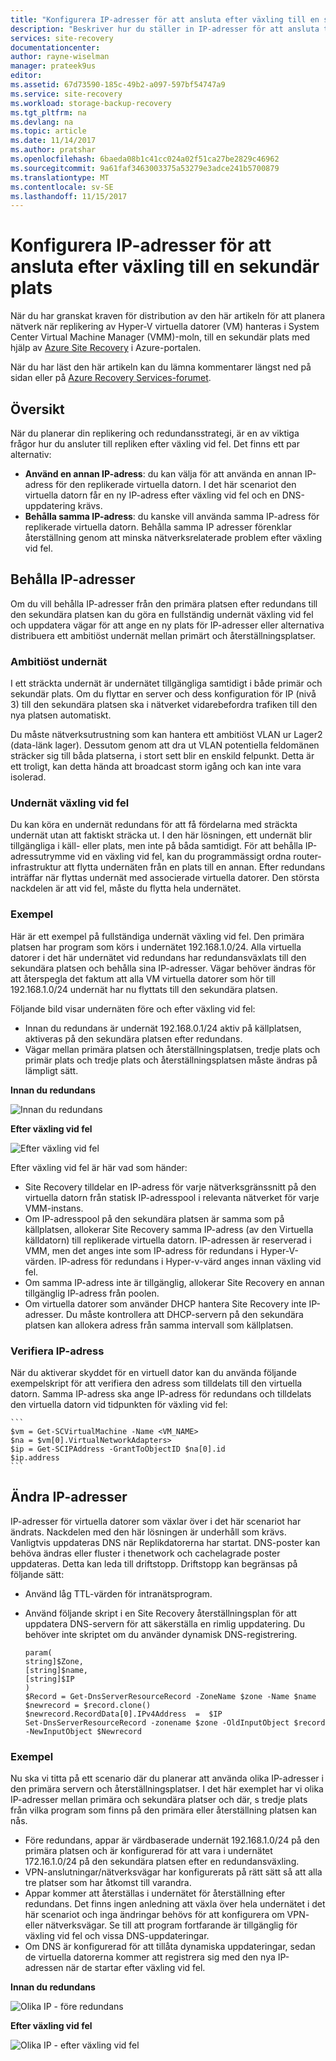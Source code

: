```yaml
---
title: "Konfigurera IP-adresser för att ansluta efter växling till en sekundär plats med Azure Site Recovery | Microsoft Docs"
description: "Beskriver hur du ställer in IP-adresser för att ansluta till virtuella datorer efter en redundansväxling till en sekundär plats med Azure Site Recovery."
services: site-recovery
documentationcenter: 
author: rayne-wiselman
manager: prateek9us
editor: 
ms.assetid: 67d73590-185c-49b2-a097-597bf54747a9
ms.service: site-recovery
ms.workload: storage-backup-recovery
ms.tgt_pltfrm: na
ms.devlang: na
ms.topic: article
ms.date: 11/14/2017
ms.author: pratshar
ms.openlocfilehash: 6baeda08b1c41cc024a02f51ca27be2829c46962
ms.sourcegitcommit: 9a61faf3463003375a53279e3adce241b5700879
ms.translationtype: MT
ms.contentlocale: sv-SE
ms.lasthandoff: 11/15/2017
---
```

# <a name="set-up-ip-addressing-to-connect-after-failover-to-a-secondary-site"></a>Konfigurera IP-adresser för att ansluta efter växling till en sekundär plats

När du har granskat kraven för distribution av den här artikeln för att planera nätverk när replikering av Hyper-V virtuella datorer (VM) hanteras i System Center Virtual Machine Manager (VMM)-moln, till en sekundär plats med hjälp av [Azure Site Recovery](site-recovery-overview.md) i Azure-portalen. 

När du har läst den här artikeln kan du lämna kommentarer längst ned på sidan eller på [Azure Recovery Services-forumet](https://social.msdn.microsoft.com/forums/azure/home?forum=hypervrecovmgr).

## <a name="overview"></a>Översikt

När du planerar din replikering och redundansstrategi, är en av viktiga frågor hur du ansluter till repliken efter växling vid fel. Det finns ett par alternativ: 

- **Använd en annan IP-adress**: du kan välja för att använda en annan IP-adress för den replikerade virtuella datorn. I det här scenariot den virtuella datorn får en ny IP-adress efter växling vid fel och en DNS-uppdatering krävs.
- **Behålla samma IP-adress**: du kanske vill använda samma IP-adress för replikerade virtuella datorn. Behålla samma IP adresser förenklar återställning genom att minska nätverksrelaterade problem efter växling vid fel. 

## <a name="retaining-ip-addresses"></a>Behålla IP-adresser

Om du vill behålla IP-adresser från den primära platsen efter redundans till den sekundära platsen kan du göra en fullständig undernät växling vid fel och uppdatera vägar för att ange en ny plats för IP-adresser eller alternativa distribuera ett ambitiöst undernät mellan primärt och återställningsplatser.

### <a name="stretched-subnet"></a>Ambitiöst undernät

I ett sträckta undernät är undernätet tillgängliga samtidigt i både primär och sekundär plats. Om du flyttar en server och dess konfiguration för IP (nivå 3) till den sekundära platsen ska i nätverket vidarebefordra trafiken till den nya platsen automatiskt. 

Du måste nätverksutrustning som kan hantera ett ambitiöst VLAN ur Lager2 (data-länk lager). Dessutom genom att dra ut VLAN potentiella feldomänen sträcker sig till båda platserna, i stort sett blir en enskild felpunkt. Detta är ett troligt, kan detta hända att broadcast storm igång och kan inte vara isolerad. 


### <a name="subnet-failover"></a>Undernät växling vid fel

Du kan köra en undernät redundans för att få fördelarna med sträckta undernät utan att faktiskt sträcka ut. I den här lösningen, ett undernät blir tillgängliga i käll- eller plats, men inte på båda samtidigt. För att behålla IP-adressutrymme vid en växling vid fel, kan du programmässigt ordna router-infrastruktur att flytta undernäten från en plats till en annan. Efter redundans inträffar när flyttas undernät med associerade virtuella datorer. Den största nackdelen är att vid fel, måste du flytta hela undernätet.

### <a name="example"></a>Exempel

Här är ett exempel på fullständiga undernät växling vid fel. Den primära platsen har program som körs i undernätet 192.168.1.0/24. Alla virtuella datorer i det här undernätet vid redundans har redundansväxlats till den sekundära platsen och behålla sina IP-adresser. Vägar behöver ändras för att återspegla det faktum att alla VM virtuella datorer som hör till 192.168.1.0/24 undernät har nu flyttats till den sekundära platsen.

Följande bild visar undernäten före och efter växling vid fel:

- Innan du redundans är undernät 192.168.0.1/24 aktiv på källplatsen, aktiveras på den sekundära platsen efter redundans.
- Vägar mellan primära platsen och återställningsplatsen, tredje plats och primär plats och tredje plats och återställningsplatsen måste ändras på lämpligt sätt.

**Innan du redundans**

![Innan du redundans](./media/vmm-to-vmm-walkthrough-network/network-design2.png)

**Efter växling vid fel**

![Efter växling vid fel](./media/vmm-to-vmm-walkthrough-network/network-design3.png)

Efter växling vid fel är här vad som händer:

- Site Recovery tilldelar en IP-adress för varje nätverksgränssnitt på den virtuella datorn från statisk IP-adresspool i relevanta nätverket för varje VMM-instans.
- Om IP-adresspool på den sekundära platsen är samma som på källplatsen, allokerar Site Recovery samma IP-adress (av den Virtuella källdatorn) till replikerade virtuella datorn. IP-adressen är reserverad i VMM, men det anges inte som IP-adress för redundans i Hyper-V-värden. IP-adress för redundans i Hyper-v-värd anges innan växling vid fel.
- Om samma IP-adress inte är tillgänglig, allokerar Site Recovery en annan tillgänglig IP-adress från poolen.
- Om virtuella datorer som använder DHCP hantera Site Recovery inte IP-adresser. Du måste kontrollera att DHCP-servern på den sekundära platsen kan allokera adress från samma intervall som källplatsen.

### <a name="validate-the-ip-address"></a>Verifiera IP-adress

När du aktiverar skyddet för en virtuell dator kan du använda följande exempelskript för att verifiera den adress som tilldelats till den virtuella datorn. Samma IP-adress ska ange IP-adress för redundans och tilldelats den virtuella datorn vid tidpunkten för växling vid fel:

    ```
    $vm = Get-SCVirtualMachine -Name <VM_NAME>
    $na = $vm[0].VirtualNetworkAdapters>
    $ip = Get-SCIPAddress -GrantToObjectID $na[0].id
    $ip.address 
    ```

## <a name="changing-ip-addresses"></a>Ändra IP-adresser

IP-adresser för virtuella datorer som växlar över i det här scenariot har ändrats. Nackdelen med den här lösningen är underhåll som krävs. Vanligtvis uppdateras DNS när Replikdatorerna har startat. DNS-poster kan behöva ändras eller fluster i thenetwork och cachelagrade poster uppdateras. Detta kan leda till driftstopp. Driftstopp kan begränsas på följande sätt:

- Använd låg TTL-värden för intranätsprogram.
- Använd följande skript i en Site Recovery återställningsplan för att uppdatera DNS-servern för att säkerställa en rimlig uppdatering. Du behöver inte skriptet om du använder dynamisk DNS-registrering.

    ```
    param(
    string]$Zone,
    [string]$name,
    [string]$IP
    )
    $Record = Get-DnsServerResourceRecord -ZoneName $zone -Name $name
    $newrecord = $record.clone()
    $newrecord.RecordData[0].IPv4Address  =  $IP
    Set-DnsServerResourceRecord -zonename $zone -OldInputObject $record -NewInputObject $Newrecord
    ```
    
### <a name="example"></a>Exempel 

Nu ska vi titta på ett scenario där du planerar att använda olika IP-adresser i den primära servern och återställningsplatser. I det här exemplet har vi olika IP-adresser mellan primära och sekundära platser och där, s tredje plats från vilka program som finns på den primära eller återställning platsen kan nås.

- Före redundans, appar är värdbaserade undernät 192.168.1.0/24 på den primära platsen och är konfigurerad för att vara i undernätet 172.16.1.0/24 på den sekundära platsen efter en redundansväxling.
- VPN-anslutningar/nätverksvägar har konfigurerats på rätt sätt så att alla tre platser som har åtkomst till varandra.
- Appar kommer att återställas i undernätet för återställning efter redundans. Det finns ingen anledning att växla över hela undernätet i det här scenariot och inga ändringar behövs för att konfigurera om VPN- eller nätverksvägar. Se till att program fortfarande är tillgänglig för växling vid fel och vissa DNS-uppdateringar.
- Om DNS är konfigurerad för att tillåta dynamiska uppdateringar, sedan de virtuella datorerna kommer att registrera sig med den nya IP-adressen när de startar efter växling vid fel.

**Innan du redundans**

![Olika IP - före redundans](./media/vmm-to-vmm-walkthrough-network/network-design10.png)

**Efter växling vid fel**

![Olika IP - efter växling vid fel](./media/vmm-to-vmm-walkthrough-network/network-design11.png)




